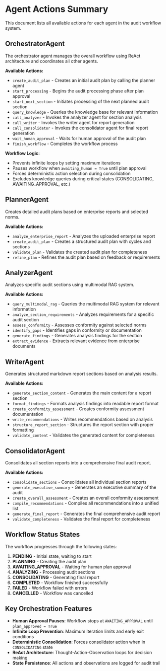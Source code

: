 # Agent Actions Summary

This document lists all available actions for each agent in the audit workflow system.

## OrchestratorAgent

The orchestrator agent manages the overall workflow using ReAct architecture and coordinates all other agents.

**Available Actions:**
- `create_audit_plan` - Creates an initial audit plan by calling the planner agent
- `start_processing` - Begins the audit processing phase after plan approval
- `start_next_section` - Initiates processing of the next planned audit section
- `query_knowledge` - Queries the knowledge base for relevant information
- `call_analyzer` - Invokes the analyzer agent for section analysis
- `call_writer` - Invokes the writer agent for report generation
- `call_consolidator` - Invokes the consolidator agent for final report generation
- `wait_human_approval` - Waits for human approval of the audit plan
- `finish_workflow` - Completes the workflow process

**Workflow Logic:**
- Prevents infinite loops by setting maximum iterations
- Pauses workflow when `awaiting_human = True` until plan approval
- Forces deterministic action selection during consolidation
- Excludes knowledge queries during critical states (CONSOLIDATING, AWAITING_APPROVAL, etc.)

## PlannerAgent

Creates detailed audit plans based on enterprise reports and selected norms.

**Available Actions:**
- `analyze_enterprise_report` - Analyzes the uploaded enterprise report
- `create_audit_plan` - Creates a structured audit plan with cycles and sections
- `validate_plan` - Validates the created audit plan for completeness
- `refine_plan` - Refines the audit plan based on feedback or requirements

## AnalyzerAgent

Analyzes specific audit sections using multimodal RAG system.

**Available Actions:**
- `query_multimodal_rag` - Queries the multimodal RAG system for relevant information
- `analyze_section_requirements` - Analyzes requirements for a specific audit section
- `assess_conformity` - Assesses conformity against selected norms
- `identify_gaps` - Identifies gaps in conformity or documentation
- `generate_findings` - Generates analysis findings for the section
- `extract_evidence` - Extracts relevant evidence from enterprise documents

## WriterAgent

Generates structured markdown report sections based on analysis results.

**Available Actions:**
- `generate_section_content` - Generates the main content for a report section
- `format_findings` - Formats analysis findings into readable report format
- `create_conformity_assessment` - Creates conformity assessment documentation
- `write_recommendations` - Writes recommendations based on analysis
- `structure_report_section` - Structures the report section with proper formatting
- `validate_content` - Validates the generated content for completeness

## ConsolidatorAgent

Consolidates all section reports into a comprehensive final audit report.

**Available Actions:**
- `consolidate_sections` - Consolidates all individual section reports
- `generate_executive_summary` - Generates an executive summary of the audit
- `create_overall_assessment` - Creates an overall conformity assessment
- `compile_recommendations` - Compiles all recommendations into a unified list
- `generate_final_report` - Generates the final comprehensive audit report
- `validate_completeness` - Validates the final report for completeness

## Workflow Status States

The workflow progresses through the following states:

1. **PENDING** - Initial state, waiting to start
2. **PLANNING** - Creating the audit plan
3. **AWAITING_APPROVAL** - Waiting for human plan approval
4. **ANALYZING** - Processing audit sections
5. **CONSOLIDATING** - Generating final report
6. **COMPLETED** - Workflow finished successfully
7. **FAILED** - Workflow failed with errors
8. **CANCELLED** - Workflow was cancelled

## Key Orchestration Features

- **Human Approval Pauses**: Workflow stops at `AWAITING_APPROVAL` until `plan_approved = True`
- **Infinite Loop Prevention**: Maximum iteration limits and early exit conditions
- **Deterministic Consolidation**: Forces consolidator action when in `CONSOLIDATING` state
- **ReAct Architecture**: Thought-Action-Observation loops for decision making
- **State Persistence**: All actions and observations are logged for audit trail
